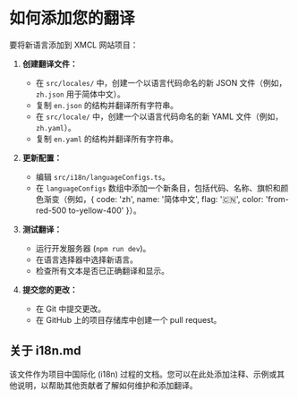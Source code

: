 # 如何添加您的翻译

要将新语言添加到 XMCL 网站项目：

1. **创建翻译文件：**
   - 在 `src/locales/` 中，创建一个以语言代码命名的新 JSON 文件（例如，`zh.json` 用于简体中文）。
   - 复制 `en.json` 的结构并翻译所有字符串。
   - 在 `src/locale/` 中，创建一个以语言代码命名的新 YAML 文件（例如，`zh.yaml`）。
   - 复制 `en.yaml` 的结构并翻译所有字符串。

2. **更新配置：**
   - 编辑 `src/i18n/languageConfigs.ts`。
   - 在 `languageConfigs` 数组中添加一个新条目，包括代码、名称、旗帜和颜色渐变（例如，{ code: 'zh', name: '简体中文', flag: '🇨🇳', color: 'from-red-500 to-yellow-400' }）。

3. **测试翻译：**
   - 运行开发服务器 (`npm run dev`)。
   - 在语言选择器中选择新语言。
   - 检查所有文本是否已正确翻译和显示。

4. **提交您的更改：**
   - 在 Git 中提交更改。
   - 在 GitHub 上的项目存储库中创建一个 pull request。

## 关于 i18n.md
该文件作为项目中国际化 (i18n) 过程的文档。您可以在此处添加注释、示例或其他说明，以帮助其他贡献者了解如何维护和添加翻译。